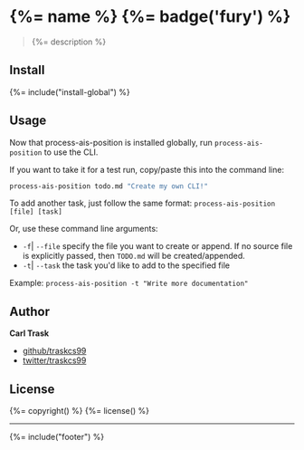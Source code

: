 # {%= name %} {%= badge('fury') %}

> {%= description %}

## Install
{%= include("install-global") %}

## Usage
Now that process-ais-position is installed globally, run `process-ais-position` to use the CLI.

If you want to take it for a test run, copy/paste this into the command line:

```bash
process-ais-position todo.md "Create my own CLI!"
```

To add another task, just follow the same format: `process-ais-position [file] [task]`

Or, use these command line arguments:

* `-f`| `--file` specify the file you want to create or append. If no source file is explicitly passed, then `TODO.md` will be created/appended.
* `-t`| `--task` the task you'd like to add to the specified file

Example: `process-ais-position -t "Write more documentation"`

## Author

**Carl Trask**

* [github/traskcs99](https://github.com/traskcs99)
* [twitter/traskcs99](http://twitter.com/traskcs99)

## License
{%= copyright() %}
{%= license() %}

***

{%= include("footer") %}
